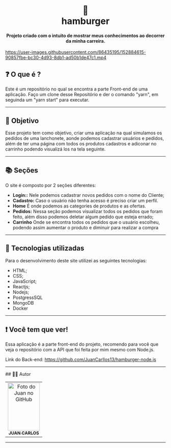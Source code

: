 <h1 align="center">
  🍔<br>hamburger
</h1>

<h4 align="center">
  Projeto criado com o intuito de mostrar meus conhecimentos ao decorrer da minha carreira.
</h4>

https://user-images.githubusercontent.com/86435195/152884615-90857fbe-bc30-4d93-8db1-ad50b1de47c1.mp4





## ❓ O que é ?

Este é um repositório no qual se encontra a parte Front-end de uma aplicação. Faço um clone desse Repositório e der o comando "yarn", em seguinda um "yarn start" para executar.



<hr>

## 🎯 Objetivo

Esse projeto tem como objetivo, criar uma aplicação na qual simulamos os pedidos de uma lanchonete, aonde podemos cadastrar usuários e pedidos, além de ter uma página com todos os produtos cadastros e adiconar no carrinho podendo visualizá los na tela seguinte.

<hr>

## 📚 Seções
O site é composto por 2 seções diferentes:

- **Login::** Nele podemos cadastrar novos pedidos com o nome do Cliente;
- **Cadastro:** Caso o usuário não tenha acesso é preciso criar um perfil.
- **Home** É onde podemos as categories de produtos e as ofertas.
- **Pedidos:** Nessa seção podemos visualizar todos os pedidos que foram feito, além disso podemos deletar algum pedido que esteja errado;
- **Carrinho** Onde se encontra todos os pedidos que o usuário escolheu, podendo assim aumentar o produto e diminuir para realizar a compra

---

## 💼 Tecnologias utilizadas
Para o desenvolvimento deste site utilizei as seguintes tecnologias:

- HTML;
- CSS;
- JavaScript;
- Reactjs;
- Nodejs;
- PostgressSQL
- MongoDB
- Docker
---
## ❗ Você tem que ver!

Essa aplicação é a parte front-end do projeto, recomendo para você que veja o repositório com a API que foi feita por mim mesmo com Node.js.

Link do Back-end: https://github.com/JuanCarllos13/hamburger-node.js
<hr>
## 👨‍💻 Autor<br>
<table>
  <tr>
    <td align="center">
      <a href="https://github.com/JuanCarllos13">
        <img src="https://user-images.githubusercontent.com/86435195/148881183-10c14efa-9cfa-444e-983b-4ebd408e9513.jpeg" width="100px;" height="150px" alt="Foto do Juan no GitHub"/><br>
        <sub>
          <b>JUAN CARLOS</b>
        </sub>
      </a>
    </td>
  </tr>
</table>
</table>
<hr>

